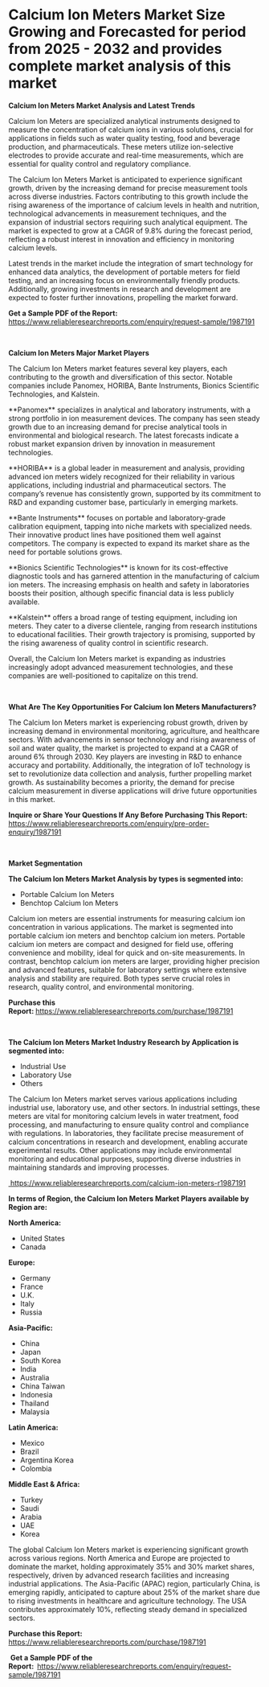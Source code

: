 <p><h1>Calcium Ion Meters Market Size Growing and Forecasted for period from 2025 - 2032 and provides complete market analysis of this market</h1></p><p><strong>Calcium Ion Meters Market Analysis and Latest Trends</strong></p>
<p><p>Calcium Ion Meters are specialized analytical instruments designed to measure the concentration of calcium ions in various solutions, crucial for applications in fields such as water quality testing, food and beverage production, and pharmaceuticals. These meters utilize ion-selective electrodes to provide accurate and real-time measurements, which are essential for quality control and regulatory compliance.</p><p>The Calcium Ion Meters Market is anticipated to experience significant growth, driven by the increasing demand for precise measurement tools across diverse industries. Factors contributing to this growth include the rising awareness of the importance of calcium levels in health and nutrition, technological advancements in measurement techniques, and the expansion of industrial sectors requiring such analytical equipment. The market is expected to grow at a CAGR of 9.8% during the forecast period, reflecting a robust interest in innovation and efficiency in monitoring calcium levels.</p><p>Latest trends in the market include the integration of smart technology for enhanced data analytics, the development of portable meters for field testing, and an increasing focus on environmentally friendly products. Additionally, growing investments in research and development are expected to foster further innovations, propelling the market forward.</p></p>
<p><strong>Get a Sample PDF of the Report:&nbsp;</strong> <a href="https://www.reliableresearchreports.com/enquiry/request-sample/1987191?utm_campaign=31&utm_medium=2&utm_source=Github&utm_content=ia&utm_term=12042025&utm_id=calcium-ion-meters">https://www.reliableresearchreports.com/enquiry/request-sample/1987191</a></p>
<p>&nbsp;</p>
<p><strong>Calcium Ion Meters Major Market Players</strong></p>
<p><p>The Calcium Ion Meters market features several key players, each contributing to the growth and diversification of this sector. Notable companies include Panomex, HORIBA, Bante Instruments, Bionics Scientific Technologies, and Kalstein.</p><p>**Panomex** specializes in analytical and laboratory instruments, with a strong portfolio in ion measurement devices. The company has seen steady growth due to an increasing demand for precise analytical tools in environmental and biological research. The latest forecasts indicate a robust market expansion driven by innovation in measurement technologies.</p><p>**HORIBA** is a global leader in measurement and analysis, providing advanced ion meters widely recognized for their reliability in various applications, including industrial and pharmaceutical sectors. The company’s revenue has consistently grown, supported by its commitment to R&D and expanding customer base, particularly in emerging markets.</p><p>**Bante Instruments** focuses on portable and laboratory-grade calibration equipment, tapping into niche markets with specialized needs. Their innovative product lines have positioned them well against competitors. The company is expected to expand its market share as the need for portable solutions grows.</p><p>**Bionics Scientific Technologies** is known for its cost-effective diagnostic tools and has garnered attention in the manufacturing of calcium ion meters. The increasing emphasis on health and safety in laboratories boosts their position, although specific financial data is less publicly available.</p><p>**Kalstein** offers a broad range of testing equipment, including ion meters. They cater to a diverse clientele, ranging from research institutions to educational facilities. Their growth trajectory is promising, supported by the rising awareness of quality control in scientific research.</p><p>Overall, the Calcium Ion Meters market is expanding as industries increasingly adopt advanced measurement technologies, and these companies are well-positioned to capitalize on this trend.</p></p>
<p>&nbsp;</p>
<p><strong>What Are The Key Opportunities For Calcium Ion Meters Manufacturers?</strong></p>
<p><p>The Calcium Ion Meters market is experiencing robust growth, driven by increasing demand in environmental monitoring, agriculture, and healthcare sectors. With advancements in sensor technology and rising awareness of soil and water quality, the market is projected to expand at a CAGR of around 6% through 2030. Key players are investing in R&D to enhance accuracy and portability. Additionally, the integration of IoT technology is set to revolutionize data collection and analysis, further propelling market growth. As sustainability becomes a priority, the demand for precise calcium measurement in diverse applications will drive future opportunities in this market.</p></p>
<p><strong>Inquire or Share Your Questions If Any Before Purchasing This Report:</strong> <a href="https://www.reliableresearchreports.com/enquiry/pre-order-enquiry/1987191?utm_campaign=31&utm_medium=2&utm_source=Github&utm_content=ia&utm_term=12042025&utm_id=calcium-ion-meters">https://www.reliableresearchreports.com/enquiry/pre-order-enquiry/1987191</a></p>
<p>&nbsp;</p>
<p><strong>Market Segmentation</strong></p>
<p><strong>The Calcium Ion Meters Market Analysis by types is segmented into:</strong></p>
<p><ul><li>Portable Calcium Ion Meters</li><li>Benchtop Calcium Ion Meters</li></ul></p>
<p><p>Calcium ion meters are essential instruments for measuring calcium ion concentration in various applications. The market is segmented into portable calcium ion meters and benchtop calcium ion meters. Portable calcium ion meters are compact and designed for field use, offering convenience and mobility, ideal for quick and on-site measurements. In contrast, benchtop calcium ion meters are larger, providing higher precision and advanced features, suitable for laboratory settings where extensive analysis and stability are required. Both types serve crucial roles in research, quality control, and environmental monitoring.</p></p>
<p><strong>Purchase this Report:&nbsp;</strong><a href="https://www.reliableresearchreports.com/purchase/1987191?utm_campaign=31&utm_medium=2&utm_source=Github&utm_content=ia&utm_term=12042025&utm_id=calcium-ion-meters">https://www.reliableresearchreports.com/purchase/1987191</a></p>
<p>&nbsp;</p>
<p><strong>The Calcium Ion Meters Market Industry Research by Application is segmented into:</strong></p>
<p><ul><li>Industrial Use</li><li>Laboratory Use</li><li>Others</li></ul></p>
<p><p>The Calcium Ion Meters market serves various applications including industrial use, laboratory use, and other sectors. In industrial settings, these meters are vital for monitoring calcium levels in water treatment, food processing, and manufacturing to ensure quality control and compliance with regulations. In laboratories, they facilitate precise measurement of calcium concentrations in research and development, enabling accurate experimental results. Other applications may include environmental monitoring and educational purposes, supporting diverse industries in maintaining standards and improving processes.</p></p>
<p><a href="https://www.reliableresearchreports.com/calcium-ion-meters-r1987191?utm_campaign=31&utm_medium=2&utm_source=Github&utm_content=ia&utm_term=12042025&utm_id=calcium-ion-meters">&nbsp;https://www.reliableresearchreports.com/calcium-ion-meters-r1987191</a></p>
<p><strong>In terms of Region, the Calcium Ion Meters Market Players available by Region are:</strong></p>
<p>
    <p> <strong> North America: </strong>
        <ul>
            <li>United States</li>
            <li>Canada</li>
        </ul>
        </p> 
    <p> <strong> Europe: </strong>
        <ul>
            <li>Germany</li>
            <li>France</li>
            <li>U.K.</li>
            <li>Italy</li>
            <li>Russia</li>
        </ul>
        </p> 
    <p> <strong> Asia-Pacific: </strong>
        <ul>
            <li>China</li>
            <li>Japan</li>
            <li>South Korea</li>
            <li>India</li>
            <li>Australia</li>
            <li>China Taiwan</li>
            <li>Indonesia</li>
            <li>Thailand</li>
            <li>Malaysia</li>
        </ul>
        </p> 
    <p> <strong> Latin America: </strong>
        <ul>
            <li>Mexico</li>
            <li>Brazil</li>
            <li>Argentina Korea</li>
            <li>Colombia</li>
        </ul>
        </p> 
    <p> <strong> Middle East & Africa: </strong>
        <ul>
            <li>Turkey</li>
            <li>Saudi</li>
            <li>Arabia</li>
            <li>UAE</li>
            <li>Korea</li>
        </ul>
    </p>
    </p>
<p><p>The global Calcium Ion Meters market is experiencing significant growth across various regions. North America and Europe are projected to dominate the market, holding approximately 35% and 30% market shares, respectively, driven by advanced research facilities and increasing industrial applications. The Asia-Pacific (APAC) region, particularly China, is emerging rapidly, anticipated to capture about 25% of the market share due to rising investments in healthcare and agriculture technology. The USA contributes approximately 10%, reflecting steady demand in specialized sectors.</p></p>
<p><strong>Purchase this Report: </strong><a href="https://www.reliableresearchreports.com/purchase/1987191?utm_campaign=31&utm_medium=2&utm_source=Github&utm_content=ia&utm_term=12042025&utm_id=calcium-ion-meters">https://www.reliableresearchreports.com/purchase/1987191</a></p>
<p>&nbsp;<strong>Get a Sample PDF of the Report:&nbsp;&nbsp;</strong><a href="https://www.reliableresearchreports.com/enquiry/request-sample/1987191?utm_campaign=31&utm_medium=2&utm_source=Github&utm_content=ia&utm_term=12042025&utm_id=calcium-ion-meters">https://www.reliableresearchreports.com/enquiry/request-sample/1987191</a></p>
<p><strong></strong></p>
<p><p></p><p></p><p></p></p>